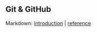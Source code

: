 ## Git & GitHub

Markdown: [Introduction](https://guides.github.com/features/mastering-markdown/) | [reference](https://help.github.com/en/articles/basic-writing-and-formatting-syntax)


